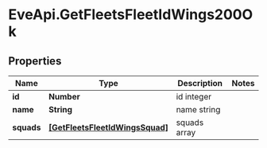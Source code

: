 # EveApi.GetFleetsFleetIdWings200Ok

## Properties
Name | Type | Description | Notes
------------ | ------------- | ------------- | -------------
**id** | **Number** | id integer | 
**name** | **String** | name string | 
**squads** | [**[GetFleetsFleetIdWingsSquad]**](GetFleetsFleetIdWingsSquad.md) | squads array | 


